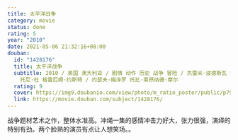 ```yaml
---
title: 太平洋战争
category: movie
status: done
rating: 5
year: "2010"
date: 2021-05-06 21:32:16+08:00
douban:
  id: "1428176"
  title: 太平洋战争
  subtitle: 2010 / 美国 澳大利亚 / 剧情 动作 历史 战争 冒险 / 杰雷米·波德斯瓦 蒂莫西·范·帕腾 大卫·努特尔 卡尔·弗兰克林
    托尼·杜 格雷厄姆·约斯特 / 约瑟夫·梅泽罗 托比·莱昂纳德·摩尔
  rating: 9
  cover: https://img9.doubanio.com/view/photo/m_ratio_poster/public/p799081644.jpg
  link: https://movie.douban.com/subject/1428176/
---
```


战争题材艺术之作，整体水准高。冲绳一集的感情冲击力好大，张力很强，演绎的特别有劲。两个脸熟的演员有点让人想笑场。。
